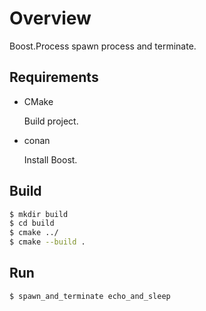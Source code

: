 # Overview

Boost.Process spawn process and terminate.

## Requirements

* CMake

    Build project.

* conan

    Install Boost.

## Build

```bash
$ mkdir build
$ cd build
$ cmake ../
$ cmake --build .
```

## Run

```bash
$ spawn_and_terminate echo_and_sleep
```
